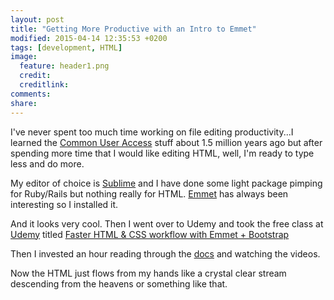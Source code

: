 ```yaml
---
layout: post
title: "Getting More Productive with an Intro to Emmet"
modified: 2015-04-14 12:35:53 +0200
tags: [development, HTML]
image:
  feature: header1.png
  credit: 
  creditlink: 
comments: 
share: 
---
```

I've never spent too much time working on file editing productivity...I learned the [Common User Access](http://en.wikipedia.org/wiki/IBM_Common_User_Access) stuff about 1.5 million years ago but after spending more time that I would like editing HTML, well, I'm ready to type less and do more.

My editor of choice is [Sublime](http://www.sublimetext.com/) and I have done some light package pimping for Ruby/Rails but nothing really for HTML. [Emmet](http://www.emmet.io) has always been interesting so I installed it.

And it looks very cool. Then I went over to Udemy and took the free class at [Udemy](https://www.udemy.com/courses/) titled [Faster HTML & CSS workflow with Emmet + Bootstrap](https://www.udemy.com/emmet-video-tutorials/)

Then I invested an hour reading through the [docs](http://docs.emmet.io/) and watching the videos.

Now the HTML just flows from my hands like a crystal clear stream descending from the heavens or something like that.
